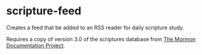 scripture-feed
==============

Creates a feed that be added to an RSS reader for daily scripture study.

Requires a copy of version 3.0 of the scriptures database from [The
Mormon Documentation Project](http://scriptures.nephi.org/).
